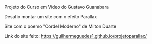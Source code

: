 Projeto do Curso em Video do Gustavo Guanabara

Desafio montar um site com o efeito Parallax

Site com o poemo "Cordel Moderno" de Milton Duarte

Link do site feito: https://guilhermeguedes1.github.io/projetoparallax/
